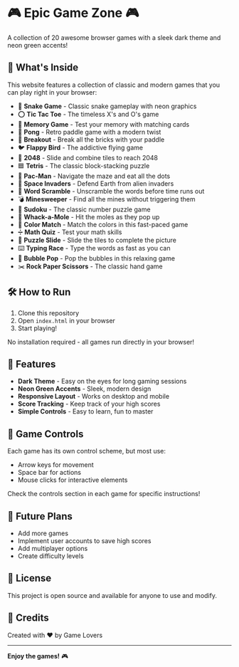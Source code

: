 # 🎮 Epic Game Zone 🎮

A collection of 20 awesome browser games with a sleek dark theme and neon green accents!

## 🚀 What's Inside

This website features a collection of classic and modern games that you can play right in your browser:

- 🐍 **Snake Game** - Classic snake gameplay with neon graphics
- ⭕ **Tic Tac Toe** - The timeless X's and O's game
- 🧠 **Memory Game** - Test your memory with matching cards
- 🏓 **Pong** - Retro paddle game with a modern twist
- 🎯 **Breakout** - Break all the bricks with your paddle
- 🐦 **Flappy Bird** - The addictive flying game
- 🎲 **2048** - Slide and combine tiles to reach 2048
- 🟦 **Tetris** - The classic block-stacking puzzle
- 👻 **Pac-Man** - Navigate the maze and eat all the dots
- 🚀 **Space Invaders** - Defend Earth from alien invaders
- 📝 **Word Scramble** - Unscramble the words before time runs out
- 💣 **Minesweeper** - Find all the mines without triggering them
- 🔢 **Sudoku** - The classic number puzzle game
- 🔨 **Whack-a-Mole** - Hit the moles as they pop up
- 🎨 **Color Match** - Match the colors in this fast-paced game
- ➗ **Math Quiz** - Test your math skills
- 🧩 **Puzzle Slide** - Slide the tiles to complete the picture
- ⌨️ **Typing Race** - Type the words as fast as you can
- 🫧 **Bubble Pop** - Pop the bubbles in this relaxing game
- ✂️ **Rock Paper Scissors** - The classic hand game

## 🛠️ How to Run

1. Clone this repository
2. Open `index.html` in your browser
3. Start playing!

No installation required - all games run directly in your browser!

## 🎨 Features

- **Dark Theme** - Easy on the eyes for long gaming sessions
- **Neon Green Accents** - Sleek, modern design
- **Responsive Layout** - Works on desktop and mobile
- **Score Tracking** - Keep track of your high scores
- **Simple Controls** - Easy to learn, fun to master

## 🧩 Game Controls

Each game has its own control scheme, but most use:
- Arrow keys for movement
- Space bar for actions
- Mouse clicks for interactive elements

Check the controls section in each game for specific instructions!

## 🚀 Future Plans

- Add more games
- Implement user accounts to save high scores
- Add multiplayer options
- Create difficulty levels

## 📝 License

This project is open source and available for anyone to use and modify.

## 🙏 Credits

Created with ❤️ by Game Lovers

---

**Enjoy the games!** 🎮
